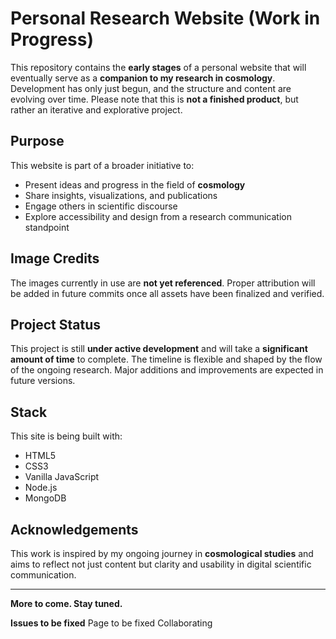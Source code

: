 # Personal Research Website (Work in Progress)

This repository contains the **early stages** of a personal website that will eventually serve as a **companion to my research in cosmology**. Development has only just begun, and the structure and content are evolving over time. Please note that this is **not a finished product**, but rather an iterative and explorative project.

##  Purpose

This website is part of a broader initiative to:
- Present ideas and progress in the field of **cosmology**
- Share insights, visualizations, and publications
- Engage others in scientific discourse
- Explore accessibility and design from a research communication standpoint

##  Image Credits

The images currently in use are **not yet referenced**. Proper attribution will be added in future commits once all assets have been finalized and verified.

##  Project Status

This project is still **under active development** and will take a **significant amount of time** to complete. The timeline is flexible and shaped by the flow of the ongoing research. Major additions and improvements are expected in future versions.

## Stack

This site is being built with:
- HTML5
- CSS3
- Vanilla JavaScript
- Node.js
- MongoDB

## Acknowledgements

This work is inspired by my ongoing journey in **cosmological studies** and aims to reflect not just content but clarity and usability in digital scientific communication.

---

**More to come. Stay tuned.**

**Issues to be fixed** 
Page to be fixed
Collaborating 


